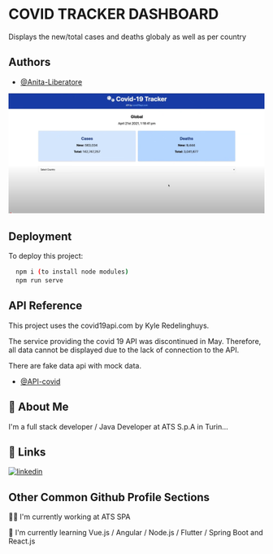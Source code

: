 
# COVID TRACKER DASHBOARD

Displays the new/total cases and deaths globaly as well as per country

## Authors

- [@Anita-Liberatore](https://github.com/Anita-Liberatore)


![Dashboard](./src/assets/dashboard-photo-complete.png)


## Deployment

To deploy this project:

```bash
  npm i (to install node modules)
  npm run serve
```


## API Reference

This project uses the covid19api.com by Kyle Redelinghuys.

The service providing the covid 19 API was discontinued in May. Therefore, all data cannot be displayed due to the lack of connection to the API.

There are fake data api with mock data.
- [@API-covid](https://covid19api.com/)


## 🚀 About Me
I'm a full stack developer / Java Developer at ATS S.p.A in Turin...


## 🔗 Links
[![linkedin](https://img.shields.io/badge/linkedin-0A66C2?style=for-the-badge&logo=linkedin&logoColor=white)](https://www.linkedin.com/in/anitaliberatore/)


## Other Common Github Profile Sections
👩‍💻 I'm currently working at ATS SPA

🧠 I'm currently learning Vue.js / Angular / Node.js / Flutter / Spring Boot and React.js

